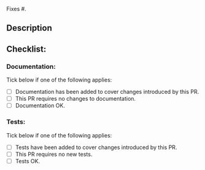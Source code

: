 <!--- Include the issue number in the title -->
<!--- This project only accepts pull requests related to open issues -->
<!--- If suggesting a new feature or change, please discuss it in an issue first -->
<!--- If fixing a bug, there should be an issue describing it with steps to reproduce -->
<!--- Append issue number here, this is not optional! -->
Fixes #.

## Description
<!--- Briefly describe your changes -->

## Checklist:
<!--- Go over all the following points, and put an `x` in all the boxes that apply. -->
<!--- If you're unsure about any of these, don't hesitate to ask. We're here to help! -->

### Documentation:

Tick below if one of the following applies:

- [ ] Documentation has been added to cover changes introduced by this PR.
- [ ] This PR requires no changes to documentation.
- [ ] Documentation OK.

### Tests:

Tick below if one of the following applies:

- [ ] Tests have been added to cover changes introduced by this PR.
- [ ] This PR requires no new tests.
- [ ] Tests OK.
